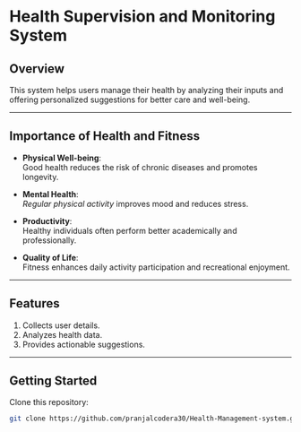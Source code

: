 # Health Supervision and Monitoring System  

## Overview  
This system helps users manage their health by analyzing their inputs and offering personalized suggestions for better care and well-being.  

---

## Importance of Health and Fitness  

- **Physical Well-being**:  
  Good health reduces the risk of chronic diseases and promotes longevity.  

- **Mental Health**:  
  *Regular physical activity* improves mood and reduces stress.  

- **Productivity**:  
  Healthy individuals often perform better academically and professionally.  

- **Quality of Life**:  
  Fitness enhances daily activity participation and recreational enjoyment.  

---

## Features  

1. Collects user details.  
2. Analyzes health data.  
3. Provides actionable suggestions.  

---

## Getting Started  

Clone this repository:  
```bash
git clone https://github.com/pranjalcodera30/Health-Management-system.git
